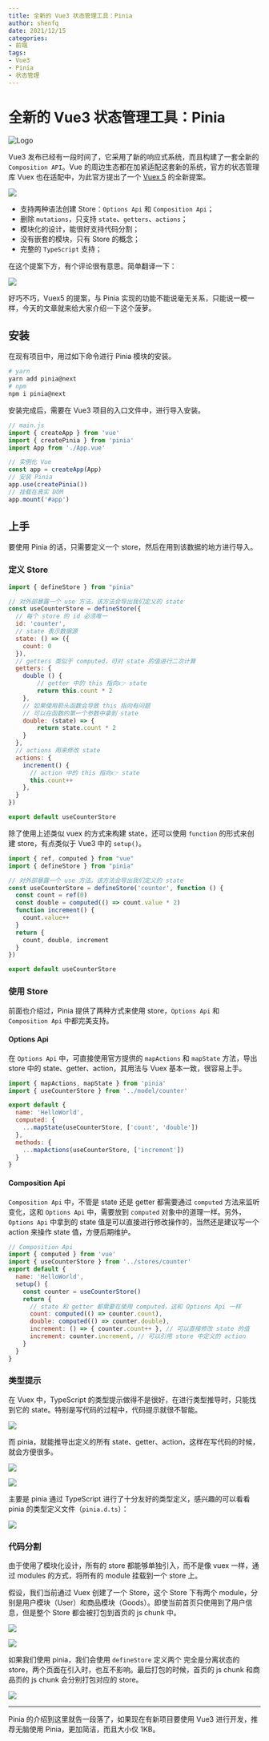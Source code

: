 ```yaml
---
title: 全新的 Vue3 状态管理工具：Pinia
author: shenfq
date: 2021/12/15
categories:
- 前端
tags:
- Vue3
- Pinia
- 状态管理
---
```


# 全新的 Vue3 状态管理工具：Pinia

![Logo](https://file.shenfq.com/pic/202112151708176.svg)

Vue3 发布已经有一段时间了，它采用了新的响应式系统，而且构建了一套全新的 `Composition API`。Vue 的周边生态都在加紧适配这套新的系统，官方的状态管理库 Vuex 也在适配中，为此官方提出了一个 [Vuex 5](https://github.com/vuejs/rfcs/discussions/270) 的全新提案。

![](https://file.shenfq.com/pic/202112151621995.png)

- 支持两种语法创建 Store：`Options Api` 和 `Composition Api`；
- 删除 `mutations`，只支持 `state`、`getters`、`actions`；
- 模块化的设计，能很好支持代码分割；
- 没有嵌套的模块，只有 Store 的概念；
- 完整的 `TypeScript` 支持；

在这个提案下方，有个评论很有意思。简单翻译一下：

![](https://file.shenfq.com/pic/202112151708483.png)



好巧不巧，Vuex5 的提案，与 Pinia 实现的功能不能说毫无关系，只能说一模一样，今天的文章就来给大家介绍一下这个菠萝。

## 安装

在现有项目中，用过如下命令进行 Pinia 模块的安装。

```bash
# yarn
yarn add pinia@next
# npm
npm i pinia@next
```

安装完成后，需要在 Vue3 项目的入口文件中，进行导入安装。

```js
// main.js
import { createApp } from 'vue'
import { createPinia } from 'pinia'
import App from './App.vue'

// 实例化 Vue
const app = createApp(App)
// 安装 Pinia
app.use(createPinia())
// 挂载在真实 DOM
app.mount('#app')
```

## 上手

要使用 Pinia 的话，只需要定义一个 store，然后在用到该数据的地方进行导入。

### 定义 Store

```js
import { defineStore } from "pinia"

// 对外部暴露一个 use 方法，该方法会导出我们定义的 state
const useCounterStore = defineStore({
  // 每个 store 的 id 必须唯一
  id: 'counter',
  // state 表示数据源
  state: () => ({
    count: 0
  }),
  // getters 类似于 computed，可对 state 的值进行二次计算
  getters: {
    double () {
    	// getter 中的 this 指向👉 state
    	return this.count * 2
  	},
  	// 如果使用箭头函数会导致 this 指向有问题
  	// 可以在函数的第一个参数中拿到 state
    double: (state) => {
    	return state.count * 2
  	}
  },
  // actions 用来修改 state
  actions: {
    increment() {
      // action 中的 this 指向👉 state
      this.count++
    },
  }
})

export default useCounterStore
```

除了使用上述类似 vuex 的方式来构建 state，还可以使用 `function` 的形式来创建 store，有点类似于 Vue3 中的 `setup()`。

```js
import { ref, computed } from "vue"
import { defineStore } from "pinia"

// 对外部暴露一个 use 方法，该方法会导出我们定义的 state
const useCounterStore = defineStore('counter', function () {
  const count = ref(0)
  const double = computed(() => count.value * 2)
  function increment() {
    count.value++
  }
  return {
  	count, double, increment
  }
})

export default useCounterStore
```

### 使用 Store

前面也介绍过，Pinia 提供了两种方式来使用 store，`Options Api` 和 `Composition Api` 中都完美支持。

#### Options Api

在 `Options Api` 中，可直接使用官方提供的 `mapActions` 和 `mapState` 方法，导出 store 中的 state、getter、action，其用法与 Vuex 基本一致，很容易上手。

```js
import { mapActions, mapState } from 'pinia'
import { useCounterStore } from '../model/counter'

export default {
  name: 'HelloWorld',
  computed: {
    ...mapState(useCounterStore, ['count', 'double'])
  },
  methods: {
    ...mapActions(useCounterStore, ['increment'])
  }
}
```

#### Composition Api

`Composition Api` 中，不管是 state 还是 getter 都需要通过 `computed` 方法来监听变化，这和 `Options Api` 中，需要放到 `computed` 对象中的道理一样。另外， `Options Api`  中拿到的 state 值是可以直接进行修改操作的，当然还是建议写一个 action 来操作 state 值，方便后期维护。

```js
// Composition Api
import { computed } from 'vue'
import { useCounterStore } from '../stores/counter'
export default {
  name: 'HelloWorld',
  setup() {
    const counter = useCounterStore()
    return {
      // state 和 getter 都需要在使用 computed，这和 Options Api 一样
      count: computed(() => counter.count),
      double: computed(() => counter.double),
      increment: () => { counter.count++ }, // 可以直接修改 state 的值
      increment: counter.increment, // 可以引用 store 中定义的 action
    }
  }
}
```

### 类型提示

在 Vuex 中，TypeScript 的类型提示做得不是很好，在进行类型推导时，只能找到它的 state。特别是写代码的过程中，代码提示就很不智能。

![](https://file.shenfq.com/pic/202112151709157.png)

而 pinia，就能推导出定义的所有 state、getter、action，这样在写代码的时候，就会方便很多。

![](https://file.shenfq.com/pic/202112151709804.png)

![](https://file.shenfq.com/pic/202112151709469.png)

主要是 pinia 通过 TypeScript 进行了十分友好的类型定义，感兴趣的可以看看 pinia 的类型定义文件（`pinia.d.ts`）：

![](https://file.shenfq.com/pic/202112151709919.png)

### 代码分割

由于使用了模块化设计，所有的 store 都能够单独引入，而不是像 vuex 一样，通过 modules 的方式，将所有的 module 挂载到一个 store 上。

假设，我们当前通过 Vuex 创建了一个 Store，这个 Store 下有两个 module，分别是用户模块（User）和商品模块（Goods）。即使当前首页只使用到了用户信息，但是整个 Store 都会被打包到首页的 js chunk 中。

![](https://file.shenfq.com/pic/202112151709033.png)

![](https://file.shenfq.com/pic/202112151709945.png)

如果我们使用 pinia，我们会使用 `defineStore` 定义两个 完全是分离状态的 store，两个页面在引入时，也互不影响。最后打包的时候，首页的 js chunk 和商品页的 js chunk 会分别打包对应的 store。

![](https://file.shenfq.com/pic/202112151709926.png)

---

Pinia 的介绍到这里就告一段落了，如果现在有新项目要使用 Vue3 进行开发，推荐无脑使用 Pinia，更加简洁，而且大小仅 1KB。
